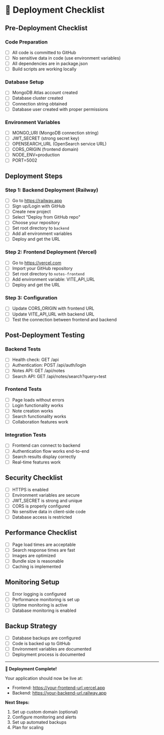 # 🚀 Deployment Checklist

## **Pre-Deployment Checklist**

### **Code Preparation**
- [ ] All code is committed to GitHub
- [ ] No sensitive data in code (use environment variables)
- [ ] All dependencies are in package.json
- [ ] Build scripts are working locally

### **Database Setup**
- [ ] MongoDB Atlas account created
- [ ] Database cluster created
- [ ] Connection string obtained
- [ ] Database user created with proper permissions

### **Environment Variables**
- [ ] MONGO_URI (MongoDB connection string)
- [ ] JWT_SECRET (strong secret key)
- [ ] OPENSEARCH_URL (OpenSearch service URL)
- [ ] CORS_ORIGIN (frontend domain)
- [ ] NODE_ENV=production
- [ ] PORT=5002

## **Deployment Steps**

### **Step 1: Backend Deployment (Railway)**
- [ ] Go to https://railway.app
- [ ] Sign up/Login with GitHub
- [ ] Create new project
- [ ] Select "Deploy from GitHub repo"
- [ ] Choose your repository
- [ ] Set root directory to `backend`
- [ ] Add all environment variables
- [ ] Deploy and get the URL

### **Step 2: Frontend Deployment (Vercel)**
- [ ] Go to https://vercel.com
- [ ] Import your GitHub repository
- [ ] Set root directory to `notes-frontend`
- [ ] Add environment variable: VITE_API_URL
- [ ] Deploy and get the URL

### **Step 3: Configuration**
- [ ] Update CORS_ORIGIN with frontend URL
- [ ] Update VITE_API_URL with backend URL
- [ ] Test the connection between frontend and backend

## **Post-Deployment Testing**

### **Backend Tests**
- [ ] Health check: GET /api
- [ ] Authentication: POST /api/auth/login
- [ ] Notes API: GET /api/notes
- [ ] Search API: GET /api/notes/search?query=test

### **Frontend Tests**
- [ ] Page loads without errors
- [ ] Login functionality works
- [ ] Note creation works
- [ ] Search functionality works
- [ ] Collaboration features work

### **Integration Tests**
- [ ] Frontend can connect to backend
- [ ] Authentication flow works end-to-end
- [ ] Search results display correctly
- [ ] Real-time features work

## **Security Checklist**

- [ ] HTTPS is enabled
- [ ] Environment variables are secure
- [ ] JWT_SECRET is strong and unique
- [ ] CORS is properly configured
- [ ] No sensitive data in client-side code
- [ ] Database access is restricted

## **Performance Checklist**

- [ ] Page load times are acceptable
- [ ] Search response times are fast
- [ ] Images are optimized
- [ ] Bundle size is reasonable
- [ ] Caching is implemented

## **Monitoring Setup**

- [ ] Error logging is configured
- [ ] Performance monitoring is set up
- [ ] Uptime monitoring is active
- [ ] Database monitoring is enabled

## **Backup Strategy**

- [ ] Database backups are configured
- [ ] Code is backed up to GitHub
- [ ] Environment variables are documented
- [ ] Deployment process is documented

---

**🎉 Deployment Complete!**

Your application should now be live at:
- Frontend: https://your-frontend-url.vercel.app
- Backend: https://your-backend-url.railway.app

**Next Steps:**
1. Set up custom domain (optional)
2. Configure monitoring and alerts
3. Set up automated backups
4. Plan for scaling
